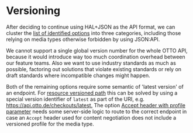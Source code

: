 # Versioning

After deciding to continue using HAL+JSON as the API format, we can cluster the [list of identified options](https://github.com/otto-ec/ottoapi_guidelines/blob/master/references/versioning.md) into three categories, including those relying on media types otherwise forbidden by using JSON:API.

We cannot support a single global version number for the whole OTTO API, because it would introduce way too much coordination overhead between our feature teams.
Also we want to use industry standards as much as possible, factoring
out solutions that violate existing standards or rely on draft standards where incompatible changes might happen.

Both of the remaining options require some semantic of 'latest version' of an endpoint.
For [resource versioned path](https://github.com/otto-ec/ottoapi_guidelines/blob/master/references/versioning.md#resource-versioned-paths) this can be solved by using a special version identifier of `latest` as part of the URI, e.g. <https://api.otto.de/checkouts/latest.>
The option [Accept header with profile parameter](./guidelines/020_guidelines/080_versioning/1040_should-use-accept-header-with-profile-parameter.md)
needs some server-side logic to route to the correct endpoint in case an `Accept` header used for content negotiation does not include a versioned profile for the media type.
